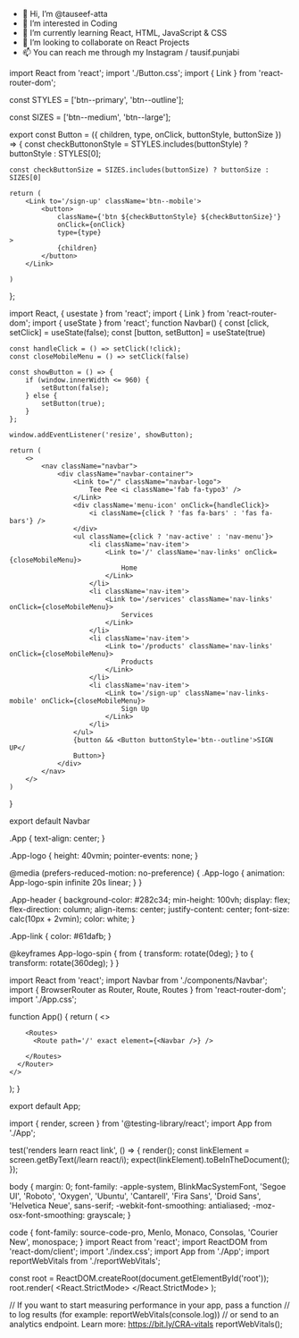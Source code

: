 - 👋 Hi, I’m @tauseef-atta
- 👀 I’m interested in Coding
- 🌱 I’m currently learning React, HTML, JavaScript & CSS
- 💞️ I’m looking to collaborate on React Projects
- 📫 You can reach me through my Instagram / tausif.punjabi

<!---
tauseef-atta/tauseef-atta is a ✨ special ✨ repository because its `README.md` (this file) appears on your GitHub profile.
You can click the Preview link to take a look at your changes.
--->

import React from 'react';
import './Button.css';
import { Link } from 'react-router-dom';

const STYLES = ['btn--primary', 'btn--outline'];

const SIZES = ['btn--medium', 'btn--large'];

export const Button = ({
    children,
    type,
    onClick,
    buttonStyle,
    buttonSize
}) => {
    const checkButtononStyle = STYLES.includes(buttonStyle)
        ? buttonStyle
        : STYLES[0];

    const checkButtonSize = SIZES.includes(buttonSize) ? buttonSize : SIZES[0]

    return (
        <Link to='/sign-up' className='btn--mobile'>
            <button>
                className={'btn ${checkButtonStyle} ${checkButtonSize}'}
                onClick={onClick}
                type={type}
    >
                {children}
            </button>
        </Link>

    )
};

import React, { usestate } from 'react';
import { Link } from 'react-router-dom';
import { useState } from 'react';
function Navbar() {
    const [click, setClick] = useState(false);
    const [button, setButton] = useState(true)

    const handleClick = () => setClick(!click);
    const closeMobileMenu = () => setClick(false)

    const showButton = () => {
        if (window.innerWidth <= 960) {
            setButton(false);
        } else {
            setButton(true);
        }
    };

    window.addEventListener('resize', showButton);

    return (
        <>
            <nav className="navbar">
                <div className="navbar-container">
                    <Link to="/" className="navbar-logo">
                        Tee Pee <i className='fab fa-typo3' />
                    </Link>
                    <div className='menu-icon' onClick={handleClick}>
                        <i className={click ? 'fas fa-bars' : 'fas fa-bars'} />
                    </div>
                    <ul className={click ? 'nav-active' : 'nav-menu'}>
                        <li className='nav-item'>
                            <Link to='/' className='nav-links' onClick={closeMobileMenu}>
                                Home
                            </Link>
                        </li>
                        <li className='nav-item'>
                            <Link to='/services' className='nav-links' onClick={closeMobileMenu}>
                                Services
                            </Link>
                        </li>
                        <li className='nav-item'>
                            <Link to='/products' className='nav-links' onClick={closeMobileMenu}>
                                Products
                            </Link>
                        </li>
                        <li className='nav-item'>
                            <Link to='/sign-up' className='nav-links-mobile' onClick={closeMobileMenu}>
                                Sign Up
                            </Link>
                        </li>
                    </ul>
                    {button && <Button buttonStyle='btn--outline'>SIGN UP</
                    Button>}
                </div>
            </nav>
        </>
    )
}

export default Navbar

.App {
  text-align: center;
}

.App-logo {
  height: 40vmin;
  pointer-events: none;
}

@media (prefers-reduced-motion: no-preference) {
  .App-logo {
    animation: App-logo-spin infinite 20s linear;
  }
}

.App-header {
  background-color: #282c34;
  min-height: 100vh;
  display: flex;
  flex-direction: column;
  align-items: center;
  justify-content: center;
  font-size: calc(10px + 2vmin);
  color: white;
}

.App-link {
  color: #61dafb;
}

@keyframes App-logo-spin {
  from {
    transform: rotate(0deg);
  }
  to {
    transform: rotate(360deg);
  }
}

import React from 'react';
import Navbar from './components/Navbar';
import { BrowserRouter as Router, Route, Routes } from 'react-router-dom';
import './App.css';

function App() {
  return (
    <>
      <Router>

        <Routes>
          <Route path='/' exact element={<Navbar />} />

        </Routes>
      </Router>
    </>
  );
}

export default App;

import { render, screen } from '@testing-library/react';
import App from './App';

test('renders learn react link', () => {
  render(<App />);
  const linkElement = screen.getByText(/learn react/i);
  expect(linkElement).toBeInTheDocument();
});

body {
  margin: 0;
  font-family: -apple-system, BlinkMacSystemFont, 'Segoe UI', 'Roboto', 'Oxygen',
    'Ubuntu', 'Cantarell', 'Fira Sans', 'Droid Sans', 'Helvetica Neue',
    sans-serif;
  -webkit-font-smoothing: antialiased;
  -moz-osx-font-smoothing: grayscale;
}

code {
  font-family: source-code-pro, Menlo, Monaco, Consolas, 'Courier New',
    monospace;
}
import React from 'react';
import ReactDOM from 'react-dom/client';
import './index.css';
import App from './App';
import reportWebVitals from './reportWebVitals';

const root = ReactDOM.createRoot(document.getElementById('root'));
root.render(
  <React.StrictMode>
    <App />
  </React.StrictMode>
);

// If you want to start measuring performance in your app, pass a function
// to log results (for example: reportWebVitals(console.log))
// or send to an analytics endpoint. Learn more: https://bit.ly/CRA-vitals
reportWebVitals();
